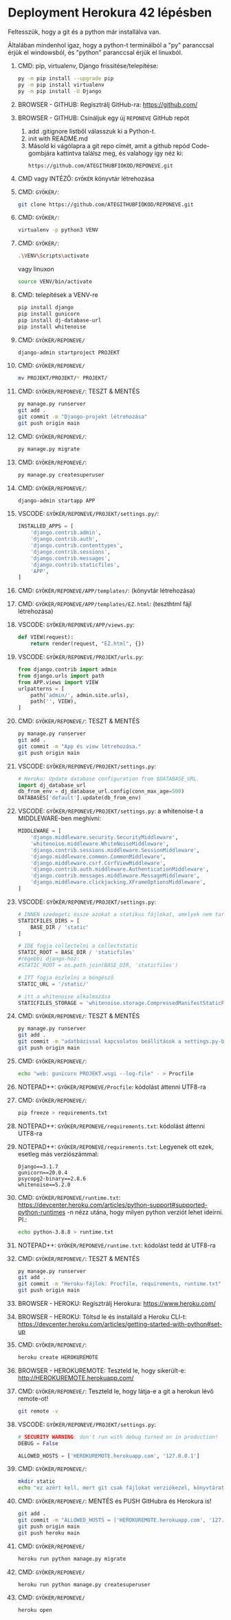 # Deployment Herokura 42 lépésben
Feltesszük, hogy a git és a python már installálva van. 

Általában mindenhol igaz, hogy a python-t terminálból a "py" paranccsal érjük el windowsból, és "python" paranccsal érjük el linuxból.

1. CMD: pip, virtualenv, Django frissítése/telepítése:
	```sh
	py -m pip install --upgrade pip
	py -m pip install virtualenv
	py -m pip install -U Django
	```
2. BROWSER - GITHUB: Regisztrálj GitHub-ra: https://github.com/
3. BROWSER - GITHUB: Csináljuk egy új ``REPONEVE`` GitHub repót
    1. add .gitignore listből válasszuk ki a Python-t.
    2. init with README.md
    3. Másold ki vágólapra a git repo címét, amit a github repód Code-gombjára kattintva találsz meg, és valahogy így néz ki: 
	    ```
	    https://github.com/ATEGITHUBFIÓKOD/REPONEVE.git
	    ```
4. CMD vagy INTÉZŐ: ``GYÖKÉR`` könyvtár létrehozása
5. CMD: ``GYÖKÉR/``: 
	```sh
	git clone https://github.com/ATEGITHUBFIÓKOD/REPONEVE.git
	```
8. CMD: ``GYÖKÉR/``:  
	```sh
	virtualenv -p python3 VENV
	```
9. CMD: ``GYÖKÉR/``: 
	```sh
	.\VENV\Scripts\activate
	``` 
	vagy linuxon  
	```sh
	source VENV/bin/activate
	```
10. CMD: telepítések a VENV-re  
	```sh
	pip install django
	pip install gunicorn
	pip install dj-database-url
	pip install whitenoise
	```
14. CMD:  ``GYÖKÉR/REPONEVE/``
	```sh
	django-admin startproject PROJEKT
	```
15. CMD:  ``GYÖKÉR/REPONEVE/``
	```sh
	mv PROJEKT/PROJEKT/* PROJEKT/
	```
17. CMD: ``GYÖKÉR/REPONEVE/``: TESZT & MENTÉS
	```sh
	py manage.py runserver
	git add .
	git commit -m "Django-projekt létrehozása"
	git push origin main
	```
18. CMD: ``GYÖKÉR/REPONEVE/``:  
	```sh
	py manage.py migrate
	```
19. CMD: ``GYÖKÉR/REPONEVE/``:  
	```sh
	py manage.py createsuperuser
	```
20. CMD: ``GYÖKÉR/REPONEVE/``:  
	```sh
	django-admin startapp APP
	```
21. VSCODE: ``GYÖKÉR/REPONEVE/PROJEKT/settings.py/``: 
	```py
	INSTALLED_APPS = [
	    'django.contrib.admin',
	    'django.contrib.auth',
	    'django.contrib.contenttypes',
	    'django.contrib.sessions',
	    'django.contrib.messages',
	    'django.contrib.staticfiles',
	    'APP',
	]
	```
22. CMD: ``GYÖKÉR/REPONEVE/APP/templates/``: (könyvtár létrehozása)
23. CMD: ``GYÖKÉR/REPONEVE/APP/templates/EZ.html``: (teszthtml fájl létrehozása)
24. VSCODE: ``GYÖKÉR/REPONEVE/APP/views.py``:
	```py
	def VIEW(request):
	    return render(request, "EZ.html", {})
	```
25. VSCODE: ``GYÖKÉR/REPONEVE/PROJEKT/urls.py``: 
	```py
	from django.contrib import admin
	from django.urls import path
	from APP.views import VIEW
	urlpatterns = [
	    path('admin/', admin.site.urls),
	    path('', VIEW),
	]
	```
17. CMD: ``GYÖKÉR/REPONEVE/``: TESZT & MENTÉS
	```sh
	py manage.py runserver
	git add .
	git commit -m "App és view létrehozása."
	git push origin main
	```
27. VSCODE: ``GYÖKÉR/REPONEVE/PROJEKT/settings.py``: 
	```py
	# Heroku: Update database configuration from $DATABASE_URL.
	import dj_database_url
	db_from_env = dj_database_url.config(conn_max_age=500)
	DATABASES['default'].update(db_from_env)
	```
29. VSCODE: ``GYÖKÉR/REPONEVE/PROJEKT/settings.py``: a whitenoise-t a MIDDLEWARE-ben meghívni:
	```py
	MIDDLEWARE = [
	    'django.middleware.security.SecurityMiddleware',
	    'whitenoise.middleware.WhiteNoiseMiddleware',
	    'django.contrib.sessions.middleware.SessionMiddleware',
	    'django.middleware.common.CommonMiddleware',
	    'django.middleware.csrf.CsrfViewMiddleware',
	    'django.contrib.auth.middleware.AuthenticationMiddleware',
	    'django.contrib.messages.middleware.MessageMiddleware',
	    'django.middleware.clickjacking.XFrameOptionsMiddleware',
	]
	```
28. VSCODE: ``GYÖKÉR/REPONEVE/PROJEKT/settings.py``: 
	```py
	# INNEN szedegeti össze azokat a statikus fájlokat, amelyek nem tartoznak egyetlen apphoz sem:
	STATICFILES_DIRS = [
	    BASE_DIR / 'static'
	]
	
	# IDE fogja collectelni a collectstatic
	STATIC_ROOT = BASE_DIR / 'staticfiles'  
	#régebbi django-hoz: 
	#STATIC_ROOT = os.path.join(BASE_DIR, 'staticfiles')
	
	# ITT fogja észlelni a böngésző
	STATIC_URL = '/static/'
	
	# itt a whitenoise alkalmazása
	STATICFILES_STORAGE = 'whitenoise.storage.CompressedManifestStaticFilesStorage'
	```
17. CMD: ``GYÖKÉR/REPONEVE/``: TESZT & MENTÉS
	```sh
	py manage.py runserver
	git add .
	git commit -m "adatbázissal kapcsolatos beállítások a settings.py-ban"
	git push origin main
	```
32. CMD: ``GYÖKÉR/REPONEVE/``: 
	```sh
	echo "web: gunicorn PROJEKT.wsgi --log-file" - > Procfile
	```
33. NOTEPAD++: ``GYÖKÉR/REPONEVE/Procfile``: kódolást áttenni UTF8-ra
34. CMD: ``GYÖKÉR/REPONEVE/``: 
	```sh
	pip freeze > requirements.txt
	```
35. NOTEPAD++: ``GYÖKÉR/REPONEVE/requirements.txt``: kódolást áttenni UTF8-ra
36. NOTEPAD++: ``GYÖKÉR/REPONEVE/requirements.txt``: Legyenek ott ezek, esetleg más verziószámmal:
	```dj-database-url==0.5.0
	Django==3.1.7
	gunicorn==20.0.4
	psycopg2-binary==2.8.6
	whitenoise==5.2.0
	```
37. CMD: ``GYÖKÉR/REPONEVE/runtime.txt``: https://devcenter.heroku.com/articles/python-support#supported-python-runtimes -n nézz utána, hogy milyen python verziót lehet ideírni. Pl.:
	```sh
	echo python-3.8.8 > runtime.txt
	```
38. NOTEPAD++: ``GYÖKÉR/REPONEVE/runtime.txt``: kódolást tedd át UTF8-ra
17. CMD: ``GYÖKÉR/REPONEVE/``: TESZT & MENTÉS
	```sh
	py manage.py runserver
	git add .
	git commit -m "Heroku-fájlok: Procfile, requirements, runtime.txt"
	git push origin main
	```
40. BROWSER - HEROKU: Regisztrálj Herokura: https://www.heroku.com/
41. BROWSER - HEROKU: Töltsd le és installáld a Heroku CLI-t: https://devcenter.heroku.com/articles/getting-started-with-python#set-up
42. CMD: ``GYÖKÉR/REPONEVE/``: 
	```sh
	heroku create HEROKUREMOTE
	```
43. BROWSER - HEROKUREMOTE: Teszteld le, hogy sikerült-e:  http://HEROKUREMOTE.herokuapp.com/ 

44. CMD: ``GYÖKÉR/REPONEVE/``: Teszteld le, hogy látja-e a git a herokun lévő remote-ot!
	```sh
	git remote -v
	```

45. VSCODE: ``GYÖKÉR/REPONEVE/PROJEKT/settings.py``: 
	```py
	# SECURITY WARNING: don't run with debug turned on in production!
	DEBUG = False

	ALLOWED_HOSTS = ['HEROKUREMOTE.herokuapp.com', '127.0.0.1']
	```
45. CMD: ``GYÖKÉR/REPONEVE/``:
	```sh
	mkdir static
	echo "ez azért kell, mert git csak fájlokat verziókezel, könyvtárat nem. Tehát a static mappa nem fog létrejönni a herokun, ha itt nincs egy fájl. Később simán törölhető. Kódolása is mindegy." > static/nelegyenures.txt
	```
17. CMD: ``GYÖKÉR/REPONEVE/``: MENTÉS és PUSH GitHubra és Herokura is!
	```sh
	git add .
	git commit -m "ALLOWED_HOSTS = ['HEROKUREMOTE.herokuapp.com', '127.0.0.1']"
	git push origin main
	git push heroku main
	``` 
47. CMD: ``GYÖKÉR/REPONEVE/`` 
	```sh
	heroku run python manage.py migrate
	```
48. CMD: ``GYÖKÉR/REPONEVE/`` 
	```sh
	heroku run python manage.py createsuperuser
	```
49. CMD: ``GYÖKÉR/REPONEVE/`` 
	```sh
	heroku open
	```

